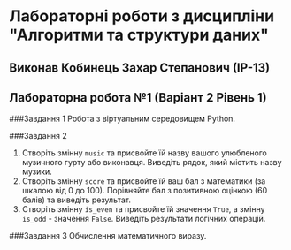 # Лабораторні роботи з дисципліни "Алгоритми та структури даних"
## Виконав Кобинець Захар Степанович (ІР-13)
## Лабораторна робота №1 (Варіант 2 Рівень 1)

###Завдання 1
Робота з віртуальним середовищем Python.

###Завдання 2
1.  Створіть змінну `music` та присвойте їй назву вашого улюбленого музичного гурту або виконавця. Виведіть рядок, який містить назву музики. 
2.  Створіть змінну `score` та присвойте їй ваш бал з математики (за шкалою від 0 до 100). Порівняйте бал з позитивною оцінкою (60 балів) та виведіть результат.
3.  Створіть змінну `is_even` та присвойте їй значення `True`, а змінну `is_odd` - значення `False`. Виведіть результати логічних операцій.        

###Завдання 3
Обчислення математичного виразу.